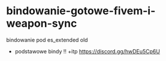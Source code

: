# bindowanie-gotowe-fivem-i-weapon-sync
 bindowanie pod es_extended old 
 + podstawowe bindy !! 
+itp https://discord.gg/hwDEu5Cp6U
